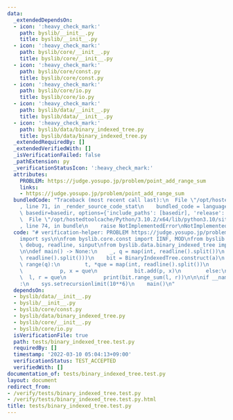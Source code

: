 ```yaml
---
data:
  _extendedDependsOn:
  - icon: ':heavy_check_mark:'
    path: byslib/__init__.py
    title: byslib/__init__.py
  - icon: ':heavy_check_mark:'
    path: byslib/core/__init__.py
    title: byslib/core/__init__.py
  - icon: ':heavy_check_mark:'
    path: byslib/core/const.py
    title: byslib/core/const.py
  - icon: ':heavy_check_mark:'
    path: byslib/core/io.py
    title: byslib/core/io.py
  - icon: ':heavy_check_mark:'
    path: byslib/data/__init__.py
    title: byslib/data/__init__.py
  - icon: ':heavy_check_mark:'
    path: byslib/data/binary_indexed_tree.py
    title: byslib/data/binary_indexed_tree.py
  _extendedRequiredBy: []
  _extendedVerifiedWith: []
  _isVerificationFailed: false
  _pathExtension: py
  _verificationStatusIcon: ':heavy_check_mark:'
  attributes:
    PROBLEM: https://judge.yosupo.jp/problem/point_add_range_sum
    links:
    - https://judge.yosupo.jp/problem/point_add_range_sum
  bundledCode: "Traceback (most recent call last):\n  File \"/opt/hostedtoolcache/Python/3.10.2/x64/lib/python3.10/site-packages/onlinejudge_verify/documentation/build.py\"\
    , line 71, in _render_source_code_stat\n    bundled_code = language.bundle(stat.path,\
    \ basedir=basedir, options={'include_paths': [basedir], 'release': True}).decode()\n\
    \  File \"/opt/hostedtoolcache/Python/3.10.2/x64/lib/python3.10/site-packages/onlinejudge_verify/languages/python.py\"\
    , line 74, in bundle\n    raise NotImplementedError\nNotImplementedError\n"
  code: "# verification-helper: PROBLEM https://judge.yosupo.jp/problem/point_add_range_sum\n\
    import sys\n\nfrom byslib.core.const import IINF, MOD\nfrom byslib.core.io import\
    \ debug, readline, sinput\nfrom byslib.data.binary_indexed_tree import BinaryIndexedTree\n\
    \n\ndef main() -> None:\n    _, q = map(int, readline().split())\n    a = list(map(int,\
    \ readline().split()))\n    bit = BinaryIndexedTree.construct(a)\n    for _ in\
    \ range(q):\n        t, *que = map(int, readline().split())\n        if t == 0:\n\
    \            p, x = que\n            bit.add(p, x)\n        else:\n          \
    \  l, r = que\n            print(bit.range_sum(l, r))\n\n\nif __name__ == \"__main__\"\
    :\n    sys.setrecursionlimit(10**6)\n    main()\n"
  dependsOn:
  - byslib/data/__init__.py
  - byslib/__init__.py
  - byslib/core/const.py
  - byslib/data/binary_indexed_tree.py
  - byslib/core/__init__.py
  - byslib/core/io.py
  isVerificationFile: true
  path: tests/binary_indexed_tree.test.py
  requiredBy: []
  timestamp: '2022-03-10 05:04:13+09:00'
  verificationStatus: TEST_ACCEPTED
  verifiedWith: []
documentation_of: tests/binary_indexed_tree.test.py
layout: document
redirect_from:
- /verify/tests/binary_indexed_tree.test.py
- /verify/tests/binary_indexed_tree.test.py.html
title: tests/binary_indexed_tree.test.py
---
```

